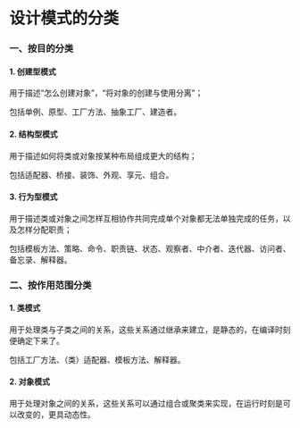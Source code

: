 # 设计模式的分类

### 一、按目的分类

#### 1. 创建型模式

用于描述“怎么创建对象”，“将对象的创建与使用分离”；

包括单例、原型、工厂方法、抽象工厂、建造者。

#### 2. 结构型模式

用于描述如何将类或对象按某种布局组成更大的结构；

包括适配器、桥接、装饰、外观、享元、组合。

#### 3. 行为型模式

用于描述类或对象之间怎样互相协作共同完成单个对象都无法单独完成的任务，以及怎样分配职责；

包括模板方法、策略、命令、职责链、状态、观察者、中介者、迭代器、访问者、备忘录、解释器。

### 二、按作用范围分类

#### 1. 类模式

用于处理类与子类之间的关系，这些关系通过继承来建立，是静态的，在编译时刻便确定下来了。

包括工厂方法、（类）适配器、模板方法、解释器。

#### 2. 对象模式

用于处理对象之间的关系，这些关系可以通过组合或聚类来实现，在运行时刻是可以改变的，更具动态性。